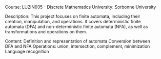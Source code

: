 Course: LU2IN005 - Discrete Mathematics
University: Sorbonne University

Description:
This project focuses on finite automata, including their creation, manipulation, and operations. It covers deterministic finite automata (DFA) and non-deterministic finite automata (NFA), as well as transformations and operations on them.

Content:
Definition and representation of automata
Conversion between DFA and NFA
Operations: union, intersection, complement, minimization
Language recognition
